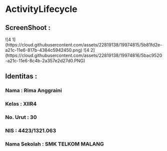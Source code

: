 # ActivityLifecycle


<h2><b>ScreenShoot : </b></h2>
![4 1](https://cloud.githubusercontent.com/assets/22819138/19974815/5b81fd2e-a21c-11e6-817b-4384c5942450.png)
![4 2](https://cloud.githubusercontent.com/assets/22819138/19974816/5bac9520-a21c-11e6-8c4b-2a357e2d27d0.PNG)



<h2><b> Identitas : </b></h2>

<h3><b>Nama : Rima Anggraini</b></h3>

<h3><b>Kelas : XIIR4<b></h3>

<h3><b>No. Urut : 30<b></h3>

<h3><b>NIS : 4423/1321.063</b></h3>

<h3><b>Nama Sekolah : SMK TELKOM MALANG</b></h3>
